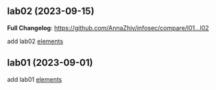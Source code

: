 ## lab02 (2023-09-15)

**Full Changelog**: https://github.com/AnnaZhiv/infosec/compare/l01...l02

add lab02 [elements](https://github.com/AnnaZhiv/infosec/commit/b51cf72dbbaf184216b95636684b1a794e5c2836)

## lab01 (2023-09-01)

add lab01 [elements]( https://github.com/AnnaZhiv/infosec/commits/l01) 

